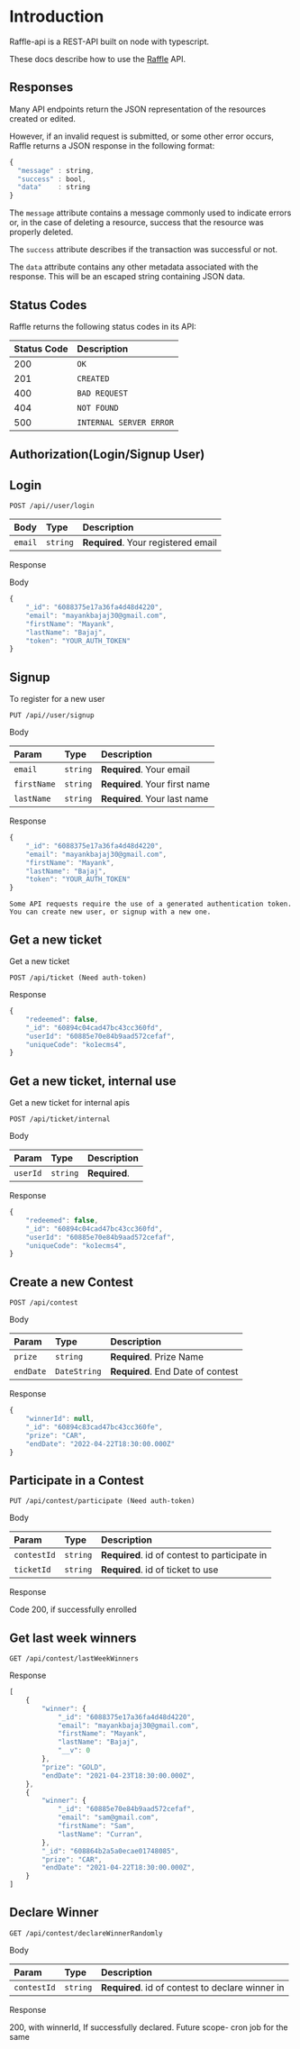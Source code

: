 # Introduction

Raffle-api is a REST-API built on node with typescript.

These docs describe how to use the [Raffle](https://raffle-contest-api.herokuapp.com/) API.

[comment]: <> (## Use Cases)

[comment]: <> (There are many reasons to use the Gophish API. The most common use case is to gather report information for a given campaign, so that you can build custom reports in software you're most familiar with, such as Excel or Numbers.)

[comment]: <> (However, automating the creation of campaigns and campaign attributes such as templates, landing pages, and more provides the ability to create a fully automated phishing simulation program. This would allow campaigns to be run throughout the year automatically. This also allows the Gophish administrator to be included in the campaigns, since they wouldn't know exactly which day it would start!)

## Responses

Many API endpoints return the JSON representation of the resources created or edited.

However, if an invalid request is submitted, or some other error occurs, Raffle returns a JSON response in the following format:

```javascript
{
  "message" : string,
  "success" : bool,
  "data"    : string
}
```

The `message` attribute contains a message commonly used to indicate errors or, in the case of deleting a resource, success that the resource was properly deleted.

The `success` attribute describes if the transaction was successful or not.

The `data` attribute contains any other metadata associated with the response. This will be an escaped string containing JSON data.

## Status Codes

Raffle returns the following status codes in its API:

| Status Code | Description |
| :--- | :--- |
| 200 | `OK` |
| 201 | `CREATED` |
| 400 | `BAD REQUEST` |
| 404 | `NOT FOUND` |
| 500 | `INTERNAL SERVER ERROR` |


## Authorization(Login/Signup User)

## Login


```http
POST /api//user/login
```

| Body | Type | Description |
| :--- | :--- | :--- |
| `email` | `string` | **Required**. Your registered email |

Response

Body

```javascript
{
	"_id": "6088375e17a36fa4d48d4220",
	"email": "mayankbajaj30@gmail.com",
	"firstName": "Mayank",
	"lastName": "Bajaj",
	"token": "YOUR_AUTH_TOKEN"
}
```

## Signup

To register for a new user

```http
PUT /api//user/signup
```
Body

| Param | Type | Description |
| :--- | :--- | :--- |
| `email` | `string` | **Required**. Your  email |
| `firstName` | `string` | **Required**. Your first name  |
| `lastName` | `string` | **Required**. Your last name  |


Response

```javascript
{
	"_id": "6088375e17a36fa4d48d4220",
	"email": "mayankbajaj30@gmail.com",
	"firstName": "Mayank",
	"lastName": "Bajaj",
	"token": "YOUR_AUTH_TOKEN"
}
```

```
Some API requests require the use of a generated authentication token. You can create new user, or signup with a new one.
```


## Get a new ticket

Get a new ticket
```http
POST /api/ticket (Need auth-token)
```

Response

```javascript
{
	"redeemed": false,
	"_id": "60894c04cad47bc43cc360fd",
	"userId": "60885e70e84b9aad572cefaf",
	"uniqueCode": "ko1ecms4",
}
```

## Get a new ticket, internal use

Get a new ticket for internal apis
```http
POST /api/ticket/internal
```

Body

| Param | Type | Description |
| :--- | :--- | :--- |
| `userId` | `string` | **Required**.  |

Response

```javascript
{
	"redeemed": false,
	"_id": "60894c04cad47bc43cc360fd",
	"userId": "60885e70e84b9aad572cefaf",
	"uniqueCode": "ko1ecms4",
}
```

## Create a new Contest

```http
POST /api/contest
```

Body

| Param | Type | Description |
| :--- | :--- | :--- |
| `prize` | `string` | **Required**. Prize Name  |
| `endDate` | `DateString` | **Required**. End Date of contest |

Response

```javascript
{
	"winnerId": null,
	"_id": "60894c83cad47bc43cc360fe",
	"prize": "CAR",
	"endDate": "2022-04-22T18:30:00.000Z"
}
```


## Participate in a Contest

```http
PUT /api/contest/participate (Need auth-token)
```

Body

| Param | Type | Description |
| :--- | :--- | :--- |
| `contestId` | `string` | **Required**. id of contest to participate in   |
| `ticketId` | `string` | **Required**. id of ticket to use  |

Response

Code 200, if successfully enrolled


## Get last week winners

```http
GET /api/contest/lastWeekWinners
```

Response

```javascript
[
	{
		"winner": {
			"_id": "6088375e17a36fa4d48d4220",
			"email": "mayankbajaj30@gmail.com",
			"firstName": "Mayank",
			"lastName": "Bajaj",
			"__v": 0
		},
		"prize": "GOLD",
		"endDate": "2021-04-23T18:30:00.000Z",
	},
	{
		"winner": {
			"_id": "60885e70e84b9aad572cefaf",
			"email": "sam@gmail.com",
			"firstName": "Sam",
			"lastName": "Curran",
		},
		"_id": "608864b2a5a0ecae01748085",
		"prize": "CAR",
		"endDate": "2021-04-22T18:30:00.000Z",
	}
]
```


## Declare Winner

```http
GET /api/contest/declareWinnerRandomly
```


Body

| Param | Type | Description |
| :--- | :--- | :--- |
| `contestId` | `string` | **Required**. id of contest to declare winner in   |

Response

200, with winnerId, If successfully declared. Future scope- cron job for the same
